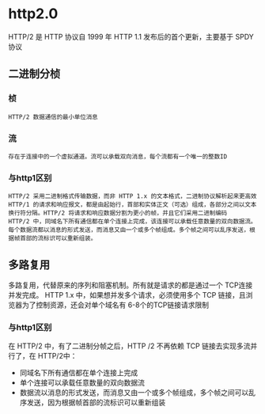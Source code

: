 # http2.0

HTTP/2 是 HTTP 协议自 1999 年 HTTP 1.1 发布后的首个更新，主要基于 SPDY 协议

## 二进制分桢
### 桢 
    HTTP/2 数据通信的最小单位消息 
### 流 
    存在于连接中的一个虚拟通道。流可以承载双向消息，每个流都有一个唯一的整数ID
### 与http1区别
    HTTP/2 采用二进制格式传输数据，而非 HTTP 1.x 的文本格式，二进制协议解析起来更高效 
    HTTP/1 的请求和响应报文，都是由起始行，首部和实体正文（可选）组成，各部分之间以文本换行符分隔。HTTP/2 将请求和响应数据分割为更小的帧，并且它们采用二进制编码
    HTTP/2 中，同域名下所有通信都在单个连接上完成，该连接可以承载任意数量的双向数据流。每个数据流都以消息的形式发送，而消息又由一个或多个帧组成。多个帧之间可以乱序发送，根据帧首部的流标识可以重新组装。

## 多路复用
多路复用，代替原来的序列和阻塞机制。所有就是请求的都是通过一个 TCP连接并发完成。 
HTTP 1.x 中，如果想并发多个请求，必须使用多个 TCP 链接，且浏览器为了控制资源，还会对单个域名有 6-8个的TCP链接请求限制
### 与http1区别
在 HTTP/2 中，有了二进制分帧之后，HTTP /2 不再依赖 TCP 链接去实现多流并行了，在 HTTP/2中：
- 同域名下所有通信都在单个连接上完成
- 单个连接可以承载任意数量的双向数据流
- 数据流以消息的形式发送，而消息又由一个或多个帧组成，多个帧之间可以乱序发送，因为根据帧首部的流标识可以重新组装